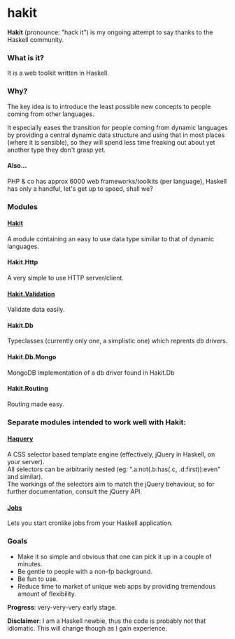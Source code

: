 hakit
======

**Hakit** (pronounce: "hack it") is my ongoing attempt to say thanks to the Haskell community.  

### What is it?
It is a web toolkit written in Haskell.

### Why?
The key idea is to introduce the least possible new concepts to people coming from other languages.

It especially eases the transition for people coming from dynamic languages by providing
a central dynamic data structure and using that in most places (where it is sensible),
so they will spend less time freaking out about yet another type they don't grasp yet.

#### Also...
PHP & co has approx 6000 web frameworks/toolkits (per language), Haskell has only a handful, let's get up
to speed, shall we?

### Modules

#### [Hakit](docs/hakit)
A module containing an easy to use data type similar to that of dynamic languages.

#### Hakit.Http
A very simple to use HTTP server/client.

#### [Hakit.Validation](docs/validation)
Validate data easily.

#### Hakit.Db
Typeclasses (currently only one, a simplistic one) which reprents db drivers.

#### Hakit.Db.Mongo
MongoDB implementation of a db driver found in Hakit.Db

#### Hakit.Routing
Routing made easy.

### Separate modules intended to work well with Hakit:

#### [Haquery](https://github.com/recurziv/haquery)
A CSS selector based template engine (effectively, jQuery in Haskell, on your server).  
All selectors can be arbitrarily nested (eg: ".a:not(.b:has(.c, .d:first)):even" and similar).  
The workings of the selectors aim to match the jQuery behaviour, so for further documentation, consult the jQuery API.

#### [Jobs](https://github.com/recurziv/jobs)
Lets you start cronlike jobs from your Haskell application.

### Goals
- Make it so simple and obvious that one can pick it up in a couple of minutes.
- Be gentle to people with a non-fp background.
- Be fun to use.
- Reduce time to market of unique web apps by providing tremendous amount of flexibility.

**Progress**: very-very-very early stage.

**Disclaimer**: I am a Haskell newbie, thus the code is probably not that idiomatic. This will change though as I gain experience.